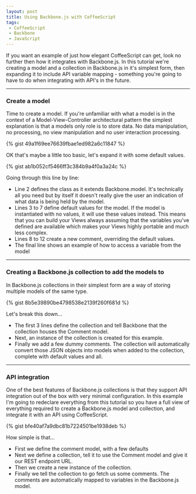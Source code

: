 ```yaml
---
layout: post
title: Using Backbone.js with CoffeeScript
tags:
 - CoffeeScript
 - Backbone
 - JavaScript
---
```


If you want an example of just how elegant CoffeeScript can get, look no further then how it integrates with Backbone.js. In this tutorial we're creating a model and a collection in Backbone.js in it's simplest form, then expanding it to include API variable mapping - something you're going to have to do when integrating with API's in the future.

--- 

### Create a model
Time to create a model. If you're unfamiliar with what a model is in the context of a Model-View-Controller architectural pattern the simplest explanation is that a models only role is to store data. No data manipulation, no processing, no view manipulation and no user interaction processing.

{% gist 49a1f69ee76639fbae1ed982a6c11847 %}

OK that's maybe a little too basic, let's expand it with some default values.

{% gist ab1b052cf5466ff3c384b9a4f0a3a24c %}

Going through this line by line:

-   Line 2 defines the class as it extends Backbone.model. It's technically all you need but by itself it doesn't really give the user an indication of what data is being held by the model.
-   Lines 3 to 7 define default values for the model. If the model is instantiated with no values, it will use these values instead. This means that you can build your Views always assuming that the variables you've defined are available which makes your Views highly portable and much less complex.
-   Lines 8 to 12 create a new comment, overriding the default values.
-   The final line shows an example of how to access a variable from the model

--- 

### Creating a Backbone.js collection to add the models to
In Backbone.js collections in their simplest form are a way of storing multiple models of the same type.

{% gist 8b5e39890be4798538e2139f260f681d %}

Let's break this down...

-   The first 3 lines define the collection and tell Backbone that the collection houses the Comment model.
-   Next, an instance of the collection is created for this example.
-   Finally we add a few dummy comments. The collection will automatically convert those JSON objects into models when added to the collection, complete with default values and all.

--- 

### API integration
One of the best features of Backbone.js collections is that they support API integration out of the box with very minimal configuration. In this example I'm going to redeclare everything from this tutorial so you have a full view of everything required to create a Backbone.js model and collection, and integrate it with an API using CoffeeScript.

{% gist bfe40af7a9dbc81b7224501be1938deb %}

How simple is that...

-   First we define the comment model, with a few defaults
-   Next we define a collection, tell it to use the Comment model and give it our REST endpoint URL.
-   Then we create a new instance of the collection.
-   Finally we tell the collection to go fetch us some comments. The comments are automatically mapped to variables in the Backbone.js model.